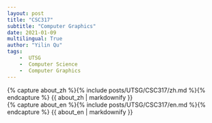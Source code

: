 ```yaml
---
layout: post
title: "CSC317"
subtitle: "Computer Graphics"
date: 2021-01-09
multilingual: True
author: "Yilin Qu"
tags:
    -  UTSG  
    -  Computer Science  
    -  Computer Graphics
---
```

<!-- Chinese Version -->
<div class="zh post-container">
    {% capture about_zh %}{% include posts/UTSG/CSC317/zh.md %}{% endcapture %}
    {{ about_zh | markdownify }}
</div>

<!-- English Version -->
<div class="en post-container">
    {% capture about_en %}{% include posts/UTSG/CSC317/en.md %}{% endcapture %}
    {{ about_en | markdownify }}
</div>
